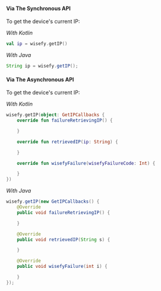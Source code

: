 #### Via The Synchronous API

To get the device's current IP:

_With Kotlin_

```kotlin
val ip = wisefy.getIP()
```

_With Java_

```java
String ip = wisefy.getIP();
```

#### Via The Asynchronous API

To get the device's current IP:

_With Kotlin_

```kotlin
wisefy.getIP(object: GetIPCallbacks {
    override fun failureRetrievingIP() {

    }

    override fun retrievedIP(ip: String) {

    }

    override fun wisefyFailure(wisefyFailureCode: Int) {

    }
})
```

_With Java_

```java
wisefy.getIP(new GetIPCallbacks() {
    @Override
    public void failureRetrievingIP() {

    }

    @Override
    public void retrievedIP(String s) {

    }

    @Override
    public void wisefyFailure(int i) {

    }
});
```